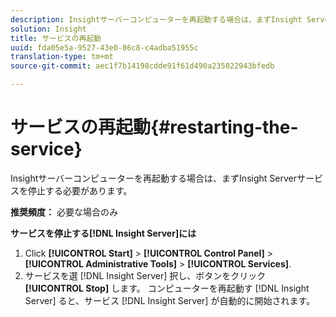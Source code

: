 ```yaml
---
description: Insightサーバーコンピューターを再起動する場合は、まずInsight Serverサービスを停止する必要があります。
solution: Insight
title: サービスの再起動
uuid: fda05e5a-9527-43e0-86c8-c4adba51955c
translation-type: tm+mt
source-git-commit: aec1f7b14198cdde91f61d490a235022943bfedb

---
```



# サービスの再起動{#restarting-the-service}

Insightサーバーコンピューターを再起動する場合は、まずInsight Serverサービスを停止する必要があります。

**推奨頻度：** 必要な場合のみ

**サービスを停止する[!DNL Insight Server]には**

1. Click **[!UICONTROL Start]** > **[!UICONTROL Control Panel]** > **[!UICONTROL Administrative Tools]** > **[!UICONTROL Services]**.
1. サービスを選 [!DNL Insight Server] 択し、ボタンをクリック **[!UICONTROL Stop]** します。
コンピューターを再起動す [!DNL Insight Server] ると、サービス [!DNL Insight Server] が自動的に開始されます。
